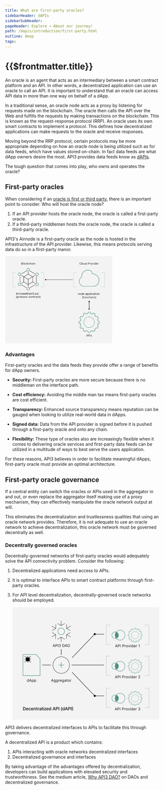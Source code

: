 ```yaml
---
title: What are first-party oracles?
sidebarHeader: dAPIs
sidebarSubHeader:
pageHeader: Explore → About our journey!
path: /dapis/introduction/first-party.html
outline: deep
tags:
---
```


<PageHeader/>

# {{$frontmatter.title}}

An oracle is an agent that acts as an intermediary between a smart contract
platform and an API. In other words, a decentralized application can use an
oracle to call an API. It is important to understand that an oracle can access
API data in more than one way on behalf of a dApp.

In a traditional sense, an oracle node acts as a proxy by listening for requests
made on the blockchain. The oracle then calls the API over the Web and fulfills
the requests by making transactions on the blockchain. This is known as the
request-response protocol (RRP). An oracle uses its own smart contracts to
implement a protocol. This defines how decentralized applications can make
requests to the oracle and receive responses.

Moving beyond the RRP protocol, certain protocols may be more appropriate
depending on how an oracle node is being utilized such as for data feeds, which
have values stored on-chain. In fact data feeds are what dApp owners desire the
most. API3 provides data feeds know as
[dAPIs](/dapis/introduction/what-are-dapis.md).

The tough question that comes into play, who owns and operates the oracle?

## First-party oracles

<!-- Based on this information, it looks like simply having an oracle solves the API
connectivity problem.-->

When considering if an
[oracle is first or third party](https://hackernoon.com/the-difference-between-first-party-and-third-party-oracles),
there is an important point to consider: Who will host the oracle node?

1. If an API provider hosts the oracle node, the oracle is called a first-party
   oracle.
2. If a third-party middleman hosts the oracle node, the oracle is called a
   third-party oracle.

API3's Airnode is a first-party oracle as the node is hosted in the
infrastructure of the API provider. Likewise, this means protocols serving data
do so in a first-party manor.

<img src="../assets/images/02-What_is_Airnode.png" width="350px"/>

### Advantages

First-party oracles and the data feeds they provide offer a range of benefits
for dApp owners.

- **Security:** First-party oracles are more secure because there is no
  middleman on the interface path.

- **Cost efficiency:** Avoiding the middle man tax means first-party oracles are
  cost efficient.

- **Transparency:** Enhanced source transparency means reputation can be gauged
  when looking to utilize real-world data in dApps.

- **Signed data:** Data from the API provider is signed before it is pushed
  through a first-party oracle and onto any chain.

- **Flexibility:** These type of oracles also are increasingly flexible when it
  comes to delivering oracle services and first-party data feeds can be utilized
  in a multitude of ways to best serve the users application.

For these reasons, API3 believes in order to facilitate meaningful dApps,
first-party oracle must provide an optimal architecture.

<!--Third-party oracles are both insecure and expensive (see the
<a href="/api3-whitepaper-v1.0.3.pdf#page=10" target="_blank">API3
Whitepaper</a> _Issues with Third-Party Oracles as Middlemen_ for a detailed explanation). In contrast, first-party oracles are both secure and cost-efficient due to not having a middleman on the interface path. -->

<!-- Legacy oracle governance

Traditionally an oracle network makes the same request to multiple independent
oracles and reduces their responses to a single answer through predetermined
consensus rules. This is implemented as a smart contract called the aggregator.

Individual malicious oracles cannot manipulate the outcome of this process,
which provides a degree of decentralization and trustlessness. Here, an
important thing to consider is how the oracle network is governed.

<img src="../assets/images/decentral-governance.png" width="300"/>

02-b-First*vs_Third_party_oracles-Descentralized_API*(dAPI)

::: -->

## First-party oracle governance

If a central entity can switch the oracles or APIs used in the aggregator in and
out, or even replace the aggregator itself making use of a proxy mechanism, they
can effectively manipulate the oracle network output at will.

This eliminates the decentralization and trustlessness qualities that using an
oracle network provides. Therefore, it is not adequate to use an oracle network
to achieve decentralization, this oracle network must be governed decentrally as
well.

### Decentrally governed oracles

Decentrally-governed networks of first-party oracles would adequately solve the
API connectivity problem. Consider the following:

1. Decentralized applications need access to APIs.
2. It is optimal to interface APIs to smart contract platforms through
   first-party oracles.
3. For API level decentralization, decentrally-governed oracle networks should
   be employed.

   <img src="../assets/images/02-b-First_vs_Third_party_oracles-Descentralized_API_(dAPI).png" width="500"/>

API3 delivers decentralized interfaces to APIs to facilitate this through
governance.

A decentralized API is a product which contains:

1. APIs interacting with oracle networks decentralized interfaces
2. Decentralized governance and interfaces

By taking advantage of the advantages offered by decentralization, developers
can build applications with elevated security and trustworthiness. See the
medium article,
[Why API3 DAO?](https://medium.com/api3/why-api3-dao-not-api3-corp-2dde51c537c1)
on DAOs and decentralized governance.

<!--
Due to being defined as a full product rather than an interface, unlike a
traditional oracle network, a decentralized API includes the underlying APIs. This results in
a superior solution (secure and cost-efficient first-party oracles) and
ecosystem (with API providers as its members).  -->

<!--Although this is technically correct, the
same solution can be reached through a more useful lens-->

<!--Decentralized applications cannot access Web APIs, and oracle solutions aim to build decentralized interfaces to facilitate this. However, this approach results in an inferior solution and ecosystem (see the
<a href="/api3-whitepaper-v1.0.3.pdf" target="_api3-whitepaper">API3
Whitepaper</a> for a detailed explanation).-->

<!--Instead, API3 builds complete products called decentralized APIs (dAPIs for
short), which are blockchain-native, decentralized API services. From the user's
(i.e., the entity that operates the decentralized application) perspective, the
experience of using a dAPI would be very similar to a Web developer using a
traditional API; they would find a dAPI they need, pay the subscription fee, and
enjoy access.-->
